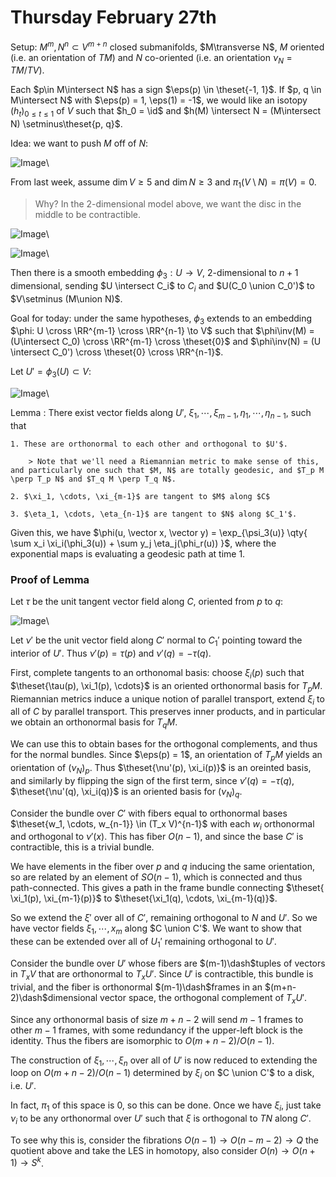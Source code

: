 # Thursday February 27th

Setup: $M^m, N^n \subset V^{m+n}$ closed submanifolds, $M\transverse N$, $M$ oriented (i.e. an orientation of $TM)$ and $N$ co-oriented (i.e. an orientation $\nu_N = TM/TV$).

Each $p\in M\intersect N$ has a sign $\eps(p) \in \theset{-1, 1}$.
If $p, q \in M\intersect N$ with $\eps(p) = 1, \eps(1) = -1$, we would like an isotopy $(h_t)_{0 \leq t \leq 1}$ of $V$ such that $h_0 = \id$ and $h(M) \intersect N = (M\intersect N) \setminus\theset{p, q}$.

Idea: we want to push $M$ off of $N$:

![Image](figures/2020-02-27-11:16.png)\

From last week, assume $\dim V \geq 5$ and $\dim N \geq 3$ and $\pi_1(V\setminus N) = \pi(V) = 0$.

> Why? In the 2-dimensional model above, we want the disc in the middle to be contractible.

![Image](figures/2020-02-27-11:21.png)\

![Image](figures/2020-02-27-11:25.png)\

Then there is a smooth embedding $\phi_3: U \to V$, 2-dimensional to $n+1$ dimensional, sending $U \intersect C_i$ to $C_i$ and $U(C_0 \union C_0')$ to $V\setminus (M\union N)$.

Goal for today: under the same hypotheses, $\phi_3$ extends to an embedding $\phi: U \cross \RR^{m-1} \cross \RR^{n-1} \to V$ such that $\phi\inv(M) = (U\intersect C_0) \cross \RR^{m-1} \cross \theset{0}$ and $\phi\inv(N) = (U \intersect C_0') \cross \theset{0} \cross \RR^{n-1}$.

Let $U' = \phi_3(U) \subset V$:

![Image](figures/2020-02-27-11:26.png)\

Lemma
:   There exist vector fields along $U'$, $\xi_1, \cdots, \xi_{m-1}, \eta_1, \cdots, \eta_{n-1}$, such that

    1. These are orthonormal to each other and orthogonal to $U'$.

        > Note that we'll need a Riemannian metric to make sense of this, and particularly one such that $M, N$ are totally geodesic, and $T_p M \perp T_p N$ and $T_q M \perp T_q N$.

    2. $\xi_1, \cdots, \xi_{m-1}$ are tangent to $M$ along $C$

    3. $\eta_1, \cdots, \eta_{n-1}$ are tangent to $N$ along $C_1'$.

Given this, we have $\phi(u, \vector x, \vector y) = \exp_{\psi_3(u)} \qty{ \sum x_i \xi_i(\phi_3(u)) + \sum y_j \eta_j(\phi_r(u))  }$, where the exponential maps is evaluating a geodesic path at time 1.


### Proof of Lemma
Let $\tau$ be the unit tangent vector field along $C$, oriented from $p$ to $q$:

![Image](figures/2020-02-27-11:42.png)\

Let $\nu'$ be the unit vector field along $C'$ normal to $C_1'$ pointing toward the interior of $U'$.
Thus $\nu'(p) = \tau(p)$ and $\nu'(q) = -\tau(q)$.

First, complete tangents to an orthonomal basis: choose $\xi_i(p)$ such that $\theset{\tau(p), \xi_1(p), \cdots}$ is an oriented orthonormal basis for $T_p M$.
Riemannian metrics induce a unique notion of parallel transport, extend $\xi_i$ to all of $C$ by parallel transport.
This preserves inner products, and in particular we obtain an orthonormal basis for $T_q M$.

We can use this to obtain bases for the orthogonal complements, and thus for the normal bundles.
Since $\eps(p) = 1$, an orientation of $T_p M$ yields an orientation of $(\nu_N)_p$.
Thus $\theset{\nu'(p), \xi_i(p)}$ is an oreinted basis, and similarly by flipping the sign of the first term, since $\nu'(q) = -\tau(q)$, $\theset{\nu'(q), \xi_i(q)}$ is an oriented basis for $(\nu_N)_q$.

Consider the bundle over $C'$ with fibers equal to orthonormal bases $\theset{w_1, \cdots, w_{n-1}} \in (T_x V)^{n-1}$ with each $w_i$ orthonormal and orthogonal to $\nu'(x)$.
This has fiber $O(n-1)$, and since the base $C'$ is contractible, this is a trivial bundle.

We have elements in the fiber over $p$ and $q$ inducing the same orientation, so are related by an element of $SO(n-1)$, which is connected and thus path-connected.
This gives a path in the frame bundle connecting $\theset{ \xi_1(p), \xi_{m-1}(p)}$ to $\theset{\xi_1(q), \cdots, \xi_{m-1}(q)}$.

So we extend the $\xi'$ over all of $C'$, remaining orthogonal to $N$ and $U'$.
So we have vector fields $\xi_1, \cdots, x_m$ along $C \union C'$.
We want to show that these can be extended over all of $U_1'$ remaining orthogonal to $U'$.

Consider the bundle over $U'$ whose fibers are $(m-1)\dash$tuples of vectors in $T_x V$ that are orthonormal to $T_x U'$.
Since $U'$ is contractible, this bundle is trivial, and the fiber is orthonormal $(m-1)\dash$frames in an $(m+n-2)\dash$dimensional vector space, the orthogonal complement of $T_x U'$.

Since any orthonormal basis of size $m+n-2$ will send $m-1$ frames to other $m-1$ frames, with some redundancy if the upper-left block is the identity.
Thus the fibers are isomorphic to $O(m + n - 2)/O(n-1)$.

The construction of $\xi_1, \cdots, \xi_n$ over all of $U'$ is now reduced to extending the loop on $O(m+n-2) / O(n-1)$ determined by $\xi_i$ on $C \union C'$ to a disk, i.e. $U'$.

In fact, $\pi_1$ of this space is 0, so this can be done.
Once we have $\xi_i$, just take $\nu_i$ to be any orthonormal over $U'$ such that $\xi$ is orthogonal to $TN$ along $C'$.

To see why this is, consider the fibrations $O(n-1) \to O(n-m-2) \to Q$ the quotient above and take the LES in homotopy, also consider $O(n) \to O(n+1) \to S^k$.
